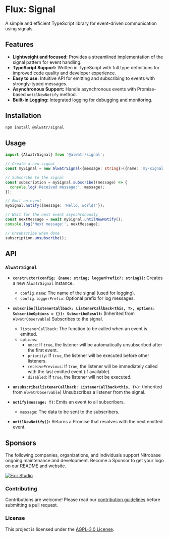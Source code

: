 # Flux: Signal

A simple and efficient TypeScript library for event-driven communication using signals.

## Features

* **Lightweight and focused:**  Provides a streamlined implementation of the signal pattern for event handling.
* **TypeScript Support:**  Written in TypeScript with full type definitions for improved code quality and developer experience.
* **Easy to use:**  Intuitive API for emitting and subscribing to events with strongly-typed messages.
* **Asynchronous Support:**  Handle asynchronous events with Promise-based `untilNewNotify` method.
* **Built-in Logging:**  Integrated logging for debugging and monitoring.

## Installation

```bash
npm install @alwatr/signal
```

## Usage

```typescript
import {AlwatrSignal} from '@alwatr/signal';

// Create a new signal
const mySignal = new AlwatrSignal<{message: string}>({name: 'my-signal'});

// Subscribe to the signal
const subscription = mySignal.subscribe((message) => {
  console.log('Received message:', message);
});

// Emit an event
mySignal.notify({message: 'Hello, world!'});

// Wait for the next event asynchronously
const nextMessage = await mySignal.untilNewNotify();
console.log('Next message:', nextMessage);

// Unsubscribe when done
subscription.unsubscribe();
```

## API

### `AlwatrSignal`

* **`constructor(config: {name: string; loggerPrefix?: string})`:** Creates a new `AlwatrSignal` instance.
  * `config.name`: The name of the signal (used for logging).
  * `config.loggerPrefix`: Optional prefix for log messages.

* **`subscribe(listenerCallback: ListenerCallback<this, T>, options: SubscribeOptions = {}): SubscribeResult`:**  (Inherited from `AlwatrObservable`) Subscribes to the signal.
  * `listenerCallback`: The function to be called when an event is emitted.
  * `options`:
    * `once`: If `true`, the listener will be automatically unsubscribed after the first event.
    * `priority`: If `true`, the listener will be executed before other listeners.
    * `receivePrevious`: If `true`, the listener will be immediately called with the last emitted event (if available).
    * `disabled`: If `true`, the listener will not be executed.

* **`unsubscribe(listenerCallback: ListenerCallback<this, T>)`:**  (Inherited from `AlwatrObservable`) Unsubscribes a listener from the signal.

* **`notify(message: T)`:** Emits an event to all subscribers.
  * `message`: The data to be sent to the subscribers.

* **`untilNewNotify()`:** Returns a Promise that resolves with the next emitted event.

## Sponsors

The following companies, organizations, and individuals support Nitrobase ongoing maintenance and development. Become a Sponsor to get your logo on our README and website.

[![Exir Studio](https://avatars.githubusercontent.com/u/181194967?s=200&v=4)](https://exirstudio.com)

### Contributing

Contributions are welcome! Please read our [contribution guidelines](https://github.com/Alwatr/.github/blob/next/CONTRIBUTING.md) before submitting a pull request.

### License

This project is licensed under the [AGPL-3.0 License](LICENSE).
